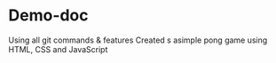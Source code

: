 # Demo-doc
Using all git commands & features
Created s asimple pong game using HTML, CSS and JavaScript
